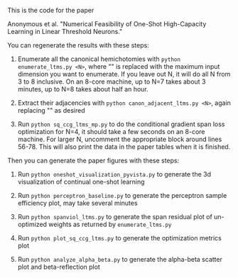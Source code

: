 This is the code for the paper

Anonymous et al. "Numerical Feasibility of One-Shot High-Capacity Learning in Linear Threshold Neurons."

You can regenerate the results with these steps:

1. Enumerate all the canonical hemichotomies with `python enumerate_ltms.py <N>`, where "<N>" is replaced with the maximum input dimension you want to enumerate.  If you leave out N, it will do all N from 3 to 8 inclusive.  On an 8-core machine, up to N=7 takes about 3 minutes, up to N=8 takes about half an hour.

1. Extract their adjacencies with `python canon_adjacent_ltms.py <N>`, again replacing "<N>" as desired

1. Run `python sq_ccg_ltms_mp.py` to do the conditional gradient span loss optimization for N=4, it should take a few seconds on an 8-core machine.  For larger N, uncomment the appropriate block around lines 56-78.  This will also print the data in the paper tables when it is finished.

Then you can generate the paper figures with these steps:

1. Run `python oneshot_visualization_pyvista.py` to generate the 3d visualization of continual one-shot learning

1. Run `python perceptron_baseline.py` to generate the perceptron sample efficiency plot, may take several minutes

1. Run `python spanviol_ltms.py` to generate the span residual plot of un-optimized weights as returned by `enumerate_ltms.py`

1. Run `python plot_sq_ccg_ltms.py` to generate the optimization metrics plot

1. Run `python analyze_alpha_beta.py` to generate the alpha-beta scatter plot and beta-reflection plot


